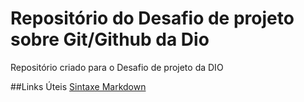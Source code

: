 # Repositório do Desafio de projeto sobre Git/Github da Dio
Repositório criado para o Desafio de projeto da DIO

##Links Úteis
[Sintaxe Markdown](https://www.markdownguide.org/basic-syntax/)
